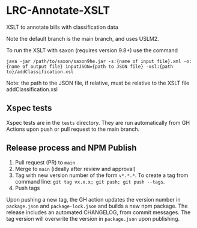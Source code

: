 # LRC-Annotate-XSLT

XSLT to annotate bills with classification data

Note the default branch is the main branch, and uses USLM2.

To run the XSLT with saxon (requires version 9.8+) use the command

`java -jar /path/to/saxon/saxon9he.jar -s:{name of input file}.xml -o:{name of output file} inputJSON={path to JSON file} -xsl:{path to}/addClassification.xsl`

Note: the path to the JSON file, if relative, must be relative to the XSLT file addClassification.xsl

## Xspec tests

Xspec tests are in the `tests` directory. They are run automatically from GH Actions upon push or pull request to the main branch.

## Release process and NPM Publish

1. Pull request (PR) to `main`
2. Merge to `main` (ideally after review and approval)
3. Tag with new version number of the form `v*.*.*`. To create a tag from command line: `git tag vx.x.x; git push; git push --tags`.
4. Push tags

Upon pushing a new tag, the GH action updates the version number in `package.json` and `package-lock.json` and builds a new npm package. The release includes an automated CHANGELOG, from commit messages. The tag version will overwrite the version in `package.json` upon publishing.
